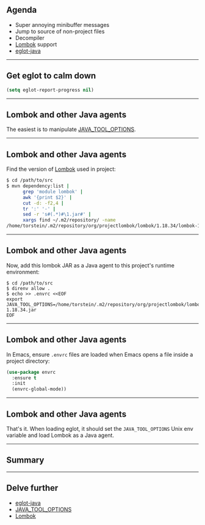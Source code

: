 
## Agenda

- Super annoying minibuffer messages
- Jump to source of non-project files
- Decompiler
- [Lombok](https://projectlombok.org/) support
- [eglot-java](https://github.com/yveszoundi/eglot-java)

---

## Get eglot to calm down 

```lisp
(setq eglot-report-progress nil)
```

---

## Lombok and other Java agents

The easiest is to manipulate
[JAVA_TOOL_OPTIONS](https://docs.oracle.com/javase/8/docs/technotes/guides/troubleshoot/envvars002.html).

---

## Lombok and other Java agents

Find the version of [Lombok](https://projectlombok.org/) used in
project:

```bash
$ cd /path/to/src
$ mvn dependency:list |
      grep 'module lombok' |
      awk '{print $2}' |
      cut -d: -f2,4 |
      tr ':' '-' |
      sed -r 's#(.*)#\1.jar#' |
      xargs find ~/.m2/repository/ -name
/home/torstein/.m2/repository/org/projectlombok/lombok/1.18.34/lombok-1.18.34.jar
```

---

## Lombok and other Java agents

Now, add this lombok JAR as a Java agent to this project's runtime
environment:

```text
$ cd /path/to/src
$ direnv allow .
$ echo >> .envrc <<EOF
export JAVA_TOOL_OPTIONS=/home/torstein/.m2/repository/org/projectlombok/lombok/1.18.34/lombok-1.18.34.jar
EOF
```

---

## Lombok and other Java agents

In Emacs, ensure `.envrc` files are loaded when Emacs opens a file
inside a project directory:

```lisp
(use-package envrc
  :ensure t
  :init
  (envrc-global-mode))
```

---

## Lombok and other Java agents

That's it. When loading eglot, it should set the `JAVA_TOOL_OPTIONS`
Unix env variable and load Lombok as a Java agent.

---

## Summary

---

## Delve further

- [eglot-java](https://github.com/yveszoundi/eglot-java)
- [JAVA_TOOL_OPTIONS](https://docs.oracle.com/javase/8/docs/technotes/guides/troubleshoot/envvars002.html)
- [Lombok](https://projectlombok.org/)

